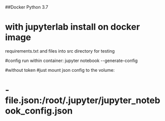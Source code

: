 
##Docker Python 3.7
# with jupyterlab install on docker image

requirements.txt and files
into src directory for testing

#config
run within container:
jupyter notebook --generate-config

#without token
#just mount json config to the volume:
# - file.json:/root/.jupyter/jupyter_notebook_config.json
